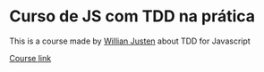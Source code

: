 # Curso de JS com TDD na prática

This is a course made by [Willian Justen](https://github.com/willianjusten/) about TDD for Javascript

[Course link](https://www.udemy.com/js-com-tdd-na-pratica)

